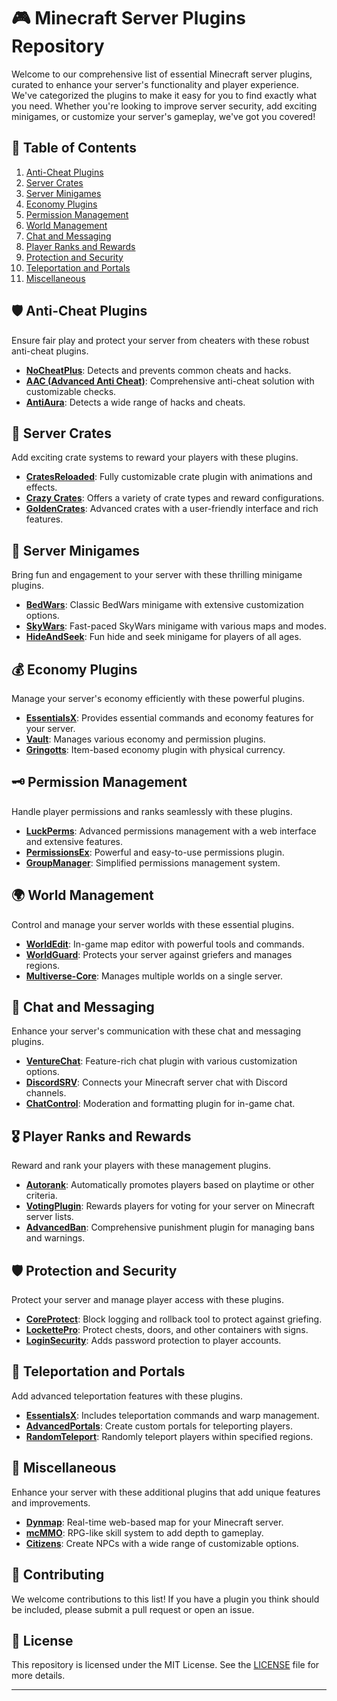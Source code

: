 
# 🎮 Minecraft Server Plugins Repository

Welcome to our comprehensive list of essential Minecraft server plugins, curated to enhance your server's functionality and player experience. We've categorized the plugins to make it easy for you to find exactly what you need. Whether you're looking to improve server security, add exciting minigames, or customize your server's gameplay, we've got you covered!

## 📜 Table of Contents

1. [Anti-Cheat Plugins](#anti-cheat-plugins)
2. [Server Crates](#server-crates)
3. [Server Minigames](#server-minigames)
4. [Economy Plugins](#economy-plugins)
5. [Permission Management](#permission-management)
6. [World Management](#world-management)
7. [Chat and Messaging](#chat-and-messaging)
8. [Player Ranks and Rewards](#player-ranks-and-rewards)
9. [Protection and Security](#protection-and-security)
10. [Teleportation and Portals](#teleportation-and-portals)
11. [Miscellaneous](#miscellaneous)

## 🛡️ Anti-Cheat Plugins

Ensure fair play and protect your server from cheaters with these robust anti-cheat plugins.

- **[NoCheatPlus](https://www.spigotmc.org/resources/nocheatplus.26/)**: Detects and prevents common cheats and hacks.
- **[AAC (Advanced Anti Cheat)](https://www.spigotmc.org/resources/aac-advanced-anti-cheat-hack-kill-aura-blocker.6442/)**: Comprehensive anti-cheat solution with customizable checks.
- **[AntiAura](https://www.spigotmc.org/resources/antiaura-advanced-anti-cheat-anti-hack-1-7-10-1-16-5.1368/)**: Detects a wide range of hacks and cheats.

## 🎁 Server Crates

Add exciting crate systems to reward your players with these plugins.

- **[CratesReloaded](https://www.spigotmc.org/resources/cratesreloaded.17599/)**: Fully customizable crate plugin with animations and effects.
- **[Crazy Crates](https://www.spigotmc.org/resources/crazy-crates.17599/)**: Offers a variety of crate types and reward configurations.
- **[GoldenCrates](https://www.spigotmc.org/resources/goldencrates-advanced-custom-crates.48732/)**: Advanced crates with a user-friendly interface and rich features.

## 🏅 Server Minigames

Bring fun and engagement to your server with these thrilling minigame plugins.

- **[BedWars](https://www.spigotmc.org/resources/bedwars.28147/)**: Classic BedWars minigame with extensive customization options.
- **[SkyWars](https://www.spigotmc.org/resources/skywars.23245/)**: Fast-paced SkyWars minigame with various maps and modes.
- **[HideAndSeek](https://www.spigotmc.org/resources/hide-and-seek.24463/)**: Fun hide and seek minigame for players of all ages.

## 💰 Economy Plugins

Manage your server's economy efficiently with these powerful plugins.

- **[EssentialsX](https://www.spigotmc.org/resources/essentialsx.9089/)**: Provides essential commands and economy features for your server.
- **[Vault](https://www.spigotmc.org/resources/vault.34315/)**: Manages various economy and permission plugins.
- **[Gringotts](https://www.spigotmc.org/resources/gringotts.42071/)**: Item-based economy plugin with physical currency.

## 🗝️ Permission Management

Handle player permissions and ranks seamlessly with these plugins.

- **[LuckPerms](https://www.spigotmc.org/resources/luckperms.28140/)**: Advanced permissions management with a web interface and extensive features.
- **[PermissionsEx](https://www.spigotmc.org/resources/permissionsex.15060/)**: Powerful and easy-to-use permissions plugin.
- **[GroupManager](https://www.spigotmc.org/resources/groupmanager.38875/)**: Simplified permissions management system.

## 🌍 World Management

Control and manage your server worlds with these essential plugins.

- **[WorldEdit](https://enginehub.org/worldedit/)**: In-game map editor with powerful tools and commands.
- **[WorldGuard](https://enginehub.org/worldguard/)**: Protects your server against griefers and manages regions.
- **[Multiverse-Core](https://www.spigotmc.org/resources/multiverse-core.390/)**: Manages multiple worlds on a single server.

## 💬 Chat and Messaging

Enhance your server's communication with these chat and messaging plugins.

- **[VentureChat](https://www.spigotmc.org/resources/venturechat.771/)**: Feature-rich chat plugin with various customization options.
- **[DiscordSRV](https://www.spigotmc.org/resources/discordsrv.18494/)**: Connects your Minecraft server chat with Discord channels.
- **[ChatControl](https://www.spigotmc.org/resources/chatcontrol.271/)**: Moderation and formatting plugin for in-game chat.

## 🎖️ Player Ranks and Rewards

Reward and rank your players with these management plugins.

- **[Autorank](https://www.spigotmc.org/resources/autorank.3239/)**: Automatically promotes players based on playtime or other criteria.
- **[VotingPlugin](https://www.spigotmc.org/resources/votingplugin.15358/)**: Rewards players for voting for your server on Minecraft server lists.
- **[AdvancedBan](https://www.spigotmc.org/resources/advancedban.8695/)**: Comprehensive punishment plugin for managing bans and warnings.

## 🛡️ Protection and Security

Protect your server and manage player access with these plugins.

- **[CoreProtect](https://www.spigotmc.org/resources/coreprotect.8631/)**: Block logging and rollback tool to protect against griefing.
- **[LockettePro](https://www.spigotmc.org/resources/lockettepro.20427/)**: Protect chests, doors, and other containers with signs.
- **[LoginSecurity](https://www.spigotmc.org/resources/loginsecurity.19362/)**: Adds password protection to player accounts.

## 🌌 Teleportation and Portals

Add advanced teleportation features with these plugins.

- **[EssentialsX](https://www.spigotmc.org/resources/essentialsx.9089/)**: Includes teleportation commands and warp management.
- **[AdvancedPortals](https://www.spigotmc.org/resources/advanced-portals.14356/)**: Create custom portals for teleporting players.
- **[RandomTeleport](https://www.spigotmc.org/resources/randomteleport.20521/)**: Randomly teleport players within specified regions.

## 🔧 Miscellaneous

Enhance your server with these additional plugins that add unique features and improvements.

- **[Dynmap](https://www.spigotmc.org/resources/dynmap.274/)**: Real-time web-based map for your Minecraft server.
- **[mcMMO](https://www.spigotmc.org/resources/official-mcmmo-original-author-returns.64348/)**: RPG-like skill system to add depth to gameplay.
- **[Citizens](https://www.spigotmc.org/resources/citizens.13811/)**: Create NPCs with a wide range of customizable options.

## 🤝 Contributing

We welcome contributions to this list! If you have a plugin you think should be included, please submit a pull request or open an issue.

## 📄 License

This repository is licensed under the MIT License. See the [LICENSE](LICENSE) file for more details.

---
